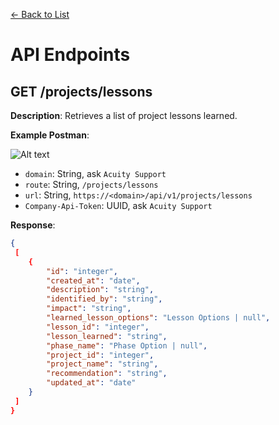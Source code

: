 [<- Back to List](https://github.com/AcuityPPM/APIs/blob/main/endpoints/list.md)

# API Endpoints

## GET /projects/lessons

**Description**: Retrieves a list of project lessons learned.

**Example Postman**:

![Alt text](https://github.com/AcuityPPM/APIs/blob/main/img/get_headers.webp)

- `domain`: String, ask `Acuity Support`
- `route`: String, `/projects/lessons`
- `url`: String, `https://<domain>/api/v1/projects/lessons`
- `Company-Api-Token`: UUID, ask `Acuity Support`

**Response**:

```json
{
 [
    {
        "id": "integer",
        "created_at": "date",
        "description": "string",
        "identified_by": "string",
        "impact": "string",
        "learned_lesson_options": "Lesson Options | null",
        "lesson_id": "integer",
        "lesson_learned": "string",
        "phase_name": "Phase Option | null",
        "project_id": "integer",
        "project_name": "string",
        "recommendation": "string",
        "updated_at": "date"
    }
 ]
}
```


